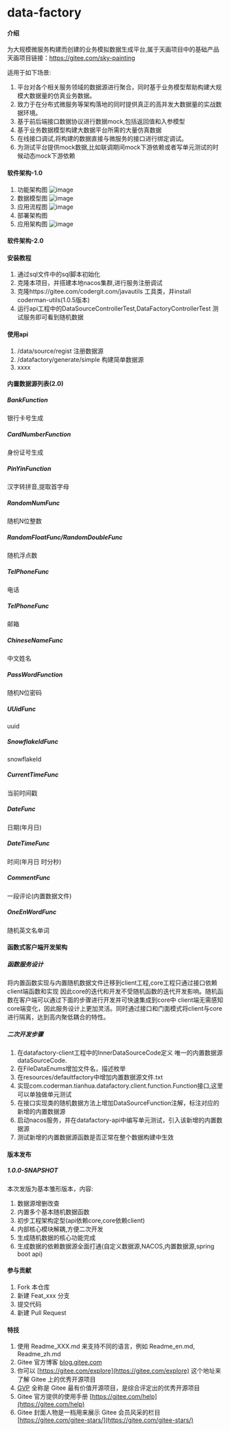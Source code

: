 # data-factory

#### 介绍
为大规模微服务构建而创建的业务模拟数据生成平台,属于天画项目中的基础产品 
天画项目链接：https://gitee.com/sky-painting

适用于如下场景:
1. 平台对各个相关服务领域的数据源进行聚合，同时基于业务模型帮助构建大规模大数据量的仿真业务数据。
2. 致力于在分布式微服务等架构落地的同时提供真正的高并发大数据量的实战数据环境。
3. 基于前后端接口数据协议进行数据mock,包括返回值和入参模型
4. 基于业务数据模型构建大数据平台所需的大量仿真数据
5. 在线接口调试,将构建的数据直接与微服务的接口进行绑定调试。
6. 为测试平台提供mock数据,比如联调期间mock下游依赖或者写单元测试的时候动态mock下游依赖


#### 软件架构-1.0
1.  功能架构图
![image](doc/img/天画-数据工厂平台.png) 
2.  数据模型图
![image](doc/img/天画-数据工厂模型图.png) 
3.  应用流程图
![image](doc/img/天画-数据工厂流程图.png) 
4.  部署架构图
5.  应用架构图
![image](doc/img/天画-数据工厂项目功能架构图.png) 

#### 软件架构-2.0


#### 安装教程 

1.  通过sql文件中的sql脚本初始化
2.  克隆本项目，并搭建本地nacos集群,进行服务注册调试
3.  克隆https://gitee.com/codergit.com/javautils 工具类，并install coderman-utils(1.0.5版本)
4.  运行api工程中的DataSourceControllerTest,DataFactoryControllerTest 测试服务即可看到随机数据

#### 使用api

1.  /data/source/regist  注册数据源
2.  /datafactory/generate/simple  构建简单数据源
3.  xxxx



#### 内置数据源列表(2.0)

#####  BankFunction
银行卡号生成

#####  CardNumberFunction
身份证号生成

#####  PinYinFunction
汉字转拼音,提取首字母

#####  RandomNumFunc
随机N位整数

#####  RandomFloatFunc/RandomDoubleFunc
随机浮点数

#####  TelPhoneFunc
电话

#####  TelPhoneFunc
邮箱

#####  ChineseNameFunc
中文姓名

##### PassWordFunction
随机N位密码

##### UUidFunc
uuid

##### SnowflakeIdFunc
snowflakeId

##### CurrentTimeFunc
当前时间戳

##### DateFunc
日期(年月日)

##### DateTimeFunc
时间(年月日 时分秒)

##### CommentFunc
一段评论(内置数据文件)

##### OneEnWordFunc
随机英文名单词



#### 函数式客户端开发架构
##### 函数服务设计
将内置函数实现与内置随机数据文件迁移到client工程,core工程只通过接口依赖client端函数和实现
因此core的迭代和开发不受随机函数的迭代开发影响。随机函数在客户端可以通过下面的步骤进行开发并可快速集成到core中
client端无需感知core端变化，因此服务设计上更加灵活。同时通过接口和门面模式将client与core进行隔离，达到高内聚低耦合的特性。
##### 二次开发步骤
1.  在datafactory-client工程中的InnerDataSourceCode定义
唯一的内置数据源dataSourceCode.
2.  在FileDataEnums增加文件名，描述枚举
3.  在resources/defaultfactory中增加内置数据源文件.txt
4.  实现com.coderman.tianhua.datafactory.client.function.Function接口,这里可以单独做单元测试
5.  在接口实现类的随机数据方法上增加DataSourceFunction注解，标注对应的新增的内置数据源
6.  启动nacos服务，并在datafactory-api中编写单元测试，引入该新增的内置数据源
7.  测试新增的内置数据源函数是否正常在整个数据构建中生效


#### 版本发布

#####  1.0.0-SNAPSHOT
本次发版为基本雏形版本，内容:
1.  数据源增删改查
2.  内置多个基本随机数据函数
3.  初步工程架构定型(api依赖core,core依赖client)
4.  内部核心模块解耦,方便二次开发
5.  生成随机数据的核心功能完成
6.  生成数据的依赖数据源全面打通(自定义数据源,NACOS,内置数据源,spring boot api)

#### 参与贡献

1.  Fork 本仓库
2.  新建 Feat_xxx 分支
3.  提交代码
4.  新建 Pull Request


#### 特技

1.  使用 Readme\_XXX.md 来支持不同的语言，例如 Readme\_en.md, Readme\_zh.md
2.  Gitee 官方博客 [blog.gitee.com](https://blog.gitee.com)
3.  你可以 [https://gitee.com/explore](https://gitee.com/explore) 这个地址来了解 Gitee 上的优秀开源项目
4.  [GVP](https://gitee.com/gvp) 全称是 Gitee 最有价值开源项目，是综合评定出的优秀开源项目
5.  Gitee 官方提供的使用手册 [https://gitee.com/help](https://gitee.com/help)
6.  Gitee 封面人物是一档用来展示 Gitee 会员风采的栏目 [https://gitee.com/gitee-stars/](https://gitee.com/gitee-stars/)


